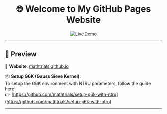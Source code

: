 <h1 align="center">🌐 Welcome to My GitHub Pages Website</h1>

<p align="center">
  <a href="https://mathtrials.github.io/">
    <img src="https://img.shields.io/badge/Live-Demo-blue?style=flat-square&logo=githubpages" alt="Live Demo">
  </a>
</p>

---

## 🚀 Preview

🔗 **Website**: [mathtrials.github.io](https://mathtrials.github.io/)

📦 **Setup G6K (Gauss Sieve Kernel)**:  
To setup the G6K environment with NTRU parameters, follow the guide here:  
👉 [https://github.com/mathtrials/setup-g6k-with-ntru](https://github.com/mathtrials/setup-g6k-with-ntru)

---

